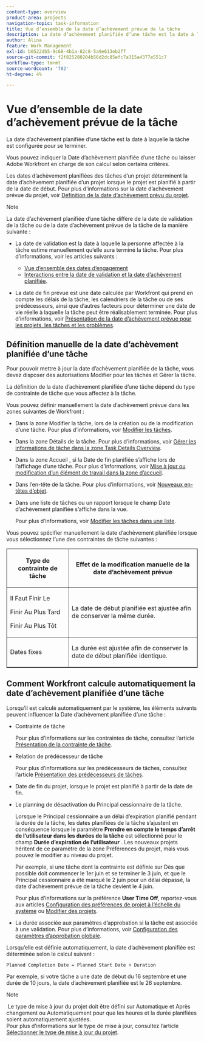 ```yaml
---
content-type: overview
product-area: projects
navigation-topic: task-information
title: Vue d’ensemble de la date d’achèvement prévue de la tâche
description: La date d’achèvement planifiée d’une tâche est la date à laquelle la tâche est configurée pour se terminer.
author: Alina
feature: Work Management
exl-id: b0522db5-9c68-4b1a-82c8-5a9e613eb2ff
source-git-commit: f2f825280204b56d2dc85efc7a315a4377e551c7
workflow-type: tm+mt
source-wordcount: '782'
ht-degree: 4%

---
```


# Vue d’ensemble de la date d’achèvement prévue de la tâche

La date d’achèvement planifiée d’une tâche est la date à laquelle la tâche est configurée pour se terminer.

Vous pouvez indiquer la Date d’achèvement planifiée d’une tâche ou laisser Adobe Workfront en charge de son calcul selon certains critères. 

Les dates d’achèvement planifiées des tâches d’un projet déterminent la date d’achèvement planifiée d’un projet lorsque le projet est planifié à partir de la date de début. Pour plus d’informations sur la date d’achèvement prévue du projet, voir [Définition de la date d’achèvement prévu du projet](../../../manage-work/projects/planning-a-project/project-planned-completion-date.md).

>[!NOTE]
>
>La date d’achèvement planifiée d’une tâche diffère de la date de validation de la tâche ou de la date d’achèvement prévue de la tâche de la manière suivante :
>
>* La date de validation est la date à laquelle la personne affectée à la tâche estime manuellement qu’elle aura terminé la tâche. Pour plus d’informations, voir les articles suivants :
>
>   * [Vue d’ensemble des dates d’engagement](../../../manage-work/projects/updating-work-in-a-project/overview-of-commit-dates.md)
>   * [Interactions entre la date de validation et la date d’achèvement planifiée](../../../manage-work/projects/updating-work-in-a-project/interactions-between-commit-and-planned-completion-dates.md).
>
>* La date de fin prévue est une date calculée par Workfront qui prend en compte les délais de la tâche, les calendriers de la tâche ou de ses prédécesseurs, ainsi que d’autres facteurs pour déterminer une date de vie réelle à laquelle la tâche peut être réalisablement terminée. Pour plus d’informations, voir [Présentation de la date d’achèvement prévue pour les projets, les tâches et les problèmes](../../../manage-work/projects/planning-a-project/project-projected-completion-date.md).
>

## Définition manuelle de la date d’achèvement planifiée d’une tâche

Pour pouvoir mettre à jour la date d’achèvement planifiée de la tâche, vous devez disposer des autorisations Modifier pour les tâches et Gérer la tâche.

La définition de la date d’achèvement planifiée d’une tâche dépend du type de contrainte de tâche que vous affectez à la tâche. 

Vous pouvez définir manuellement la date d’achèvement prévue dans les zones suivantes de Workfront :

* Dans la zone Modifier la tâche, lors de la création ou de la modification d’une tâche. Pour plus d’informations, voir [Modifier les tâches](../../../manage-work/tasks/manage-tasks/edit-tasks.md).
* Dans la zone Détails de la tâche. Pour plus d’informations, voir [Gérer les informations de tâche dans la zone Task Details Overview](../../../manage-work/tasks/manage-tasks/task-information-in-overview.md).
* Dans la zone Accueil , si la Date de fin planifiée s’affiche lors de l’affichage d’une tâche. Pour plus d’informations, voir [Mise à jour ou modification d’un élément de travail dans la zone d’accueil](../../../workfront-basics/using-home/using-the-home-area/update-and-edit-work-item-home.md).
* Dans l’en-tête de la tâche. Pour plus d’informations, voir [Nouveaux en-têtes d’objet](../../../workfront-basics/the-new-workfront-experience/new-object-headers.md).
* Dans une liste de tâches ou un rapport lorsque le champ Date d’achèvement planifiée s’affiche dans la vue.

  Pour plus d’informations, voir [Modifier les tâches dans une liste](../../../manage-work/tasks/manage-tasks/edit-tasks-in-a-list.md).

Vous pouvez spécifier manuellement la date d’achèvement planifiée lorsque vous sélectionnez l’une des contraintes de tâche suivantes : 

<table border="1" cellspacing="15" cellpadding="1"> 
 <col> 
 <col> 
 <thead> 
  <tr> 
   <th> <p><strong>Type de contrainte de tâche</strong> </p> </th> 
   <th> <p><strong>Effet de la modification manuelle de la date d’achèvement prévue</strong> </p> </th> 
  </tr> 
 </thead> 
 <tbody> 
  <tr> 
   <td> <p>Il Faut Finir Le</p> <p>Finir Au Plus Tard</p> <p>Finir Au Plus Tôt</p> </td> 
   <td> <p><span class="s1">La date de début planifiée est ajustée afin de conserver la même durée.</span> </p> </td> 
  </tr> 
  <tr> 
   <td> <p>Dates fixes</p> </td> 
   <td> <p>La durée est ajustée afin de conserver la date de début planifiée identique.</p> </td> 
  </tr> 
 </tbody> 
</table>

## Comment Workfront calcule automatiquement la date d’achèvement planifiée d’une tâche

Lorsqu’il est calculé automatiquement par le système, les éléments suivants peuvent influencer la Date d’achèvement planifiée d’une tâche :

* Contrainte de tâche

  Pour plus d’informations sur les contraintes de tâche, consultez l’article [Présentation de la contrainte de tâche](../../../manage-work/tasks/task-constraints/task-constraint-overview.md).

* Relation de prédécesseur de tâche

  Pour plus d’informations sur les prédécesseurs de tâches, consultez l’article [Présentation des prédécesseurs de tâches](../../../manage-work/tasks/use-prdcssrs/predecessors-overview.md).

* Date de fin du projet, lorsque le projet est planifié à partir de la date de fin.
* Le planning de désactivation du Principal cessionnaire de la tâche.

  Lorsque le Principal cessionnaire a un délai d’expiration planifié pendant la durée de la tâche, les dates planifiées de la tâche s’ajustent en conséquence lorsque le paramètre **Prendre en compte le temps d’arrêt de l’utilisateur dans les durées de la tâche** est sélectionné pour le champ **Durée d’expiration de l’utilisateur** . Les nouveaux projets héritent de ce paramètre de la zone Préférences du projet, mais vous pouvez le modifier au niveau du projet.

  Par exemple, si une tâche dont la contrainte est définie sur Dès que possible doit commencer le 1er juin et se terminer le 3 juin, et que le Principal cessionnaire a été marqué le 2 juin pour un délai dépassé, la date d’achèvement prévue de la tâche devient le 4 juin.

  Pour plus d’informations sur la préférence **User Time Off**, reportez-vous aux articles [Configuration des préférences de projet à l’échelle du système](../../../administration-and-setup/set-up-workfront/configure-system-defaults/set-project-preferences.md) ou [Modifier des projets](../../../manage-work/projects/manage-projects/edit-projects.md).

* La durée associée aux paramètres d’approbation si la tâche est associée à une validation. Pour plus d’informations, voir [Configuration des paramètres d’approbation globale](../../../administration-and-setup/customize-workfront/configure-approval-milestone-processes/establish-approval-settings.md).

Lorsqu’elle est définie automatiquement, la date d’achèvement planifiée est déterminée selon le calcul suivant : 

```
Planned Completion Date = Planned Start Date + Duration
```

Par exemple, si votre tâche a une date de début du 16 septembre et une durée de 10 jours, la date d’achèvement planifiée est le 26 septembre.

>[!NOTE]
>
> Le type de mise à jour du projet doit être défini sur Automatique et Après changement ou Automatiquement pour que les heures et la durée planifiées soient automatiquement ajustées.\
>Pour plus d’informations sur le type de mise à jour, consultez l’article [Sélectionner le type de mise à jour du projet](../../../manage-work/projects/manage-projects/select-project-update-type.md).
